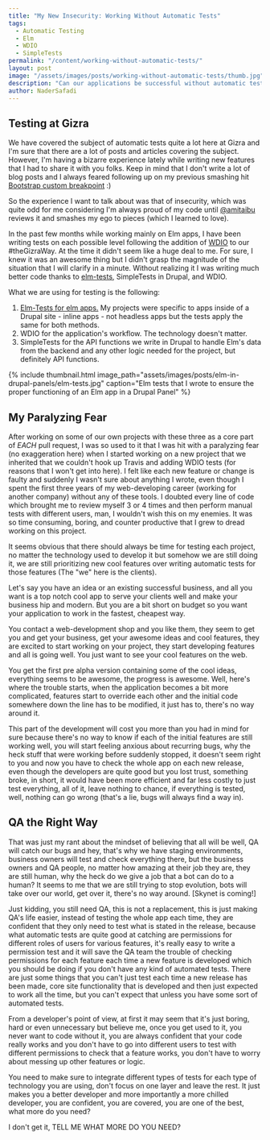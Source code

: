 ```yaml
---
title: "My New Insecurity: Working Without Automatic Tests"
tags:
  - Automatic Testing
  - Elm
  - WDIO
  - SimpleTests
permalink: "/content/working-without-automatic-tests/"
layout: post
image: "/assets/images/posts/working-without-automatic-tests/thumb.jpg"
description: "Can our applications be successful without automatic tests? Can we write good code without them?"
author: NaderSafadi
---
```

## Testing at Gizra
We have covered the subject of automatic tests quite a lot here at Gizra and I'm sure that there are a lot of posts and articles covering the subject. However, I'm having a bizarre experience lately while writing new features that I had to share it with you folks. Keep in mind that I don't write a lot of blog posts and I always feared following up on my previous smashing hit [Bootstrap custom breakpoint](/content/custom-breakpoint-bootstrap-sass/) :)

So the experience I want to talk about was that of insecurity, which was quite odd for me considering I'm always proud of my code until [@amitaibu](https://github.com/amitaibu) reviews it and smashes my ego to pieces (which I learned to love).

<!-- more -->

In the past few months while working mainly on Elm apps, I have been writing tests on each possible level following the addition of [WDIO](/content/travis-wdio/) to our #theGizraWay. At the time it didn't seem like a huge deal to me. For sure, I knew it was an awesome thing but I didn't grasp the magnitude of the situation that I will clarify in a minute. Without realizing it I was writing much better code thanks to [elm-tests](https://github.com/elm-community/elm-test), SimpleTests in Drupal, and WDIO.

What we are using for testing is the following:
1. [Elm-Tests for elm apps.](/content/elm-in-drupal-panels/) My projects were specific to apps inside of a Drupal site - inline apps - not headless apps but the tests apply the same for both methods.
2. WDIO for the application's workflow. The technology doesn't matter.
3. SimpleTests for the API functions we write in Drupal to handle Elm's data from the backend and any other logic needed for the project, but definitely API functions.

{% include thumbnail.html image_path="assets/images/posts/elm-in-drupal-panels/elm-tests.jpg" caption="Elm tests that I wrote to ensure the proper functioning of an Elm app in a Drupal Panel" %}

## My Paralyzing Fear
After working on some of our own projects with these three as a core part of *EACH* pull request, I was so used to it that I was hit with a paralyzing fear (no exaggeration here) when I started working on a new project that we inherited that we couldn't hook up Travis and adding WDIO tests (for reasons that I won't get into here). I felt like each new feature or change is faulty and suddenly I wasn't sure about anything I wrote, even though I spent the first three years of my web-developing career (working for another company) without any of these tools. I doubted every line of code which brought me to review myself 3 or 4 times and then perform manual tests with different users, man, I wouldn't wish this on my enemies. It was so time consuming, boring, and counter productive that I grew to dread working on this project.

It seems obvious that there should always be time for testing each project, no matter the technology used to develop it but somehow we are still doing it, we are still prioritizing new cool features over writing automatic tests for those features (The "we" here is the clients).

Let's say you have an idea or an existing successful business, and all you want is a top notch cool app to serve your clients well and make your business hip and modern. But you are a bit short on budget so you want your application to work in the fastest, cheapest way.

You contact a web-development shop and you like them, they seem to get you and get your business, get your awesome ideas and cool features, they are excited to start working on your project, they start developing features and all is going well. You just want to see your cool features on the web.

You get the first pre alpha version containing some of the cool ideas, everything seems to be awesome, the progress is awesome. Well, here's where the trouble starts, when the application becomes a bit more complicated, features start to override each other and the initial code somewhere down the line has to be modified, it just has to, there's no way around it.

This part of the development will cost you more than you had in mind for sure because there's no way to know if each of the initial features are still working well, you will start feeling anxious about recurring bugs, why the heck stuff that were working before suddenly stopped, it doesn't seem right to you and now you have to check the whole app on each new release, even though the developers are quite good but you lost trust, something broke, in short, it would have been more efficient and far less costly to just test everything, all of it, leave nothing to chance, if everything is tested, well, nothing can go wrong (that's a lie, bugs will always find a way in).

## QA the Right Way
That was just my rant about the mindset of believing that all will be well, QA will catch our bugs and hey, that's why we have staging environments, business owners will test and check everything there, but the business owners and QA people, no matter how amazing at their job they are, they are still human, why the heck do we give a job that a bot can do to a human? It seems to me that we are still trying to stop evolution, bots will take over our world, get over it, there's no way around. [Skynet is coming!]

Just kidding, you still need QA, this is not a replacement, this is just making QA's life easier, instead of testing the whole app each time, they are confident that they only need to test what is stated in the release, because what automatic tests are quite good at catching are permissions for different roles of users for various features, it's really easy to write a permission test and it will save the QA team the trouble of checking permissions for each feature each time a new feature is developed which you should be doing if you don't have any kind of automated tests. There are just some things that you can't just test each time a new release has been made, core site functionality that is developed and then just expected to work all the time, but you can't expect that unless you have some sort of automated tests.

From a developer's point of view, at first it may seem that it's just boring, hard or even unnecessary but believe me, once you get used to it, you never want to code without it, you are always confident that your code really works and you don't have to go into different users to test with different permissions to check that a feature works, you don't have to worry about messing up other features or logic.

You need to make sure to integrate different types of tests for each type of technology you are using, don't focus on one layer and leave the rest. It just makes you a better developer and more importantly a more chilled developer, you are confident, you are covered, you are one of the best, what more do you need?

I don't get it, TELL ME WHAT MORE DO YOU NEED?
